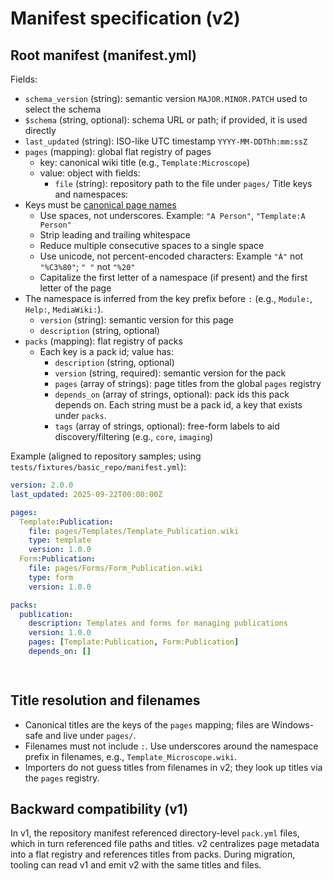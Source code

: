 ﻿# Manifest specification (v2)

## Root manifest (manifest.yml)

Fields:

- `schema_version` (string): semantic version `MAJOR.MINOR.PATCH` used to select the schema
- `$schema` (string, optional): schema URL or path; if provided, it is used directly
- `last_updated` (string): ISO-like UTC timestamp `YYYY-MM-DDThh:mm:ssZ`
- `pages` (mapping): global flat registry of pages
  - key: canonical wiki title (e.g., `Template:Microscope`)
  - value: object with fields:
    - `file` (string): repository path to the file under `pages/`
Title keys and namespaces:
- Keys must be [canonical page names](https://www.mediawiki.org/wiki/Manual:Page_naming#Canonical_form_of_page_names)
  - Use spaces, not underscores. Example: `"A Person"`, `"Template:A Person"`
  - Strip leading and trailing whitespace
  - Reduce multiple consecutive spaces to a single space
  - Use unicode, not percent-encoded characters: Example `"À"` not `"%C3%80"`; `" "` not `"%20"`
  - Capitalize the first letter of a namespace (if present) and the first letter of the page
- The namespace is inferred from the key prefix before `:` (e.g., `Module:`, `Help:`, `MediaWiki:`).
  - `version` (string): semantic version for this page
  - `description` (string, optional)
- `packs` (mapping): flat registry of packs
  - Each key is a pack id; value has:
    - `description` (string, optional)
    - `version` (string, required): semantic version for the pack
    - `pages` (array of strings): page titles from the global `pages` registry
    - `depends_on` (array of strings, optional): pack ids this pack depends on. Each string must be a pack id, a key that exists under `packs`.
    - `tags` (array of strings, optional): free-form labels to aid discovery/filtering (e.g., `core`, `imaging`)

Example (aligned to repository samples; using `tests/fixtures/basic_repo/manifest.yml`):

```yaml
version: 2.0.0
last_updated: 2025-09-22T00:00:00Z

pages:
  Template:Publication:
    file: pages/Templates/Template_Publication.wiki
    type: template
    version: 1.0.0
  Form:Publication:
    file: pages/Forms/Form_Publication.wiki
    type: form
    version: 1.0.0

packs:
  publication:
    description: Templates and forms for managing publications
    version: 1.0.0
    pages: [Template:Publication, Form:Publication]
    depends_on: []

 
```

## Title resolution and filenames

- Canonical titles are the keys of the `pages` mapping; files are Windows-safe and live under `pages/`.
- Filenames must not include `:`. Use underscores around the namespace prefix in filenames, e.g., `Template_Microscope.wiki`.
- Importers do not guess titles from filenames in v2; they look up titles via the `pages` registry.

## Backward compatibility (v1)

In v1, the repository manifest referenced directory-level `pack.yml` files, which in turn referenced file paths and titles. v2 centralizes page metadata into a flat registry and references titles from packs. During migration, tooling can read v1 and emit v2 with the same titles and files.
